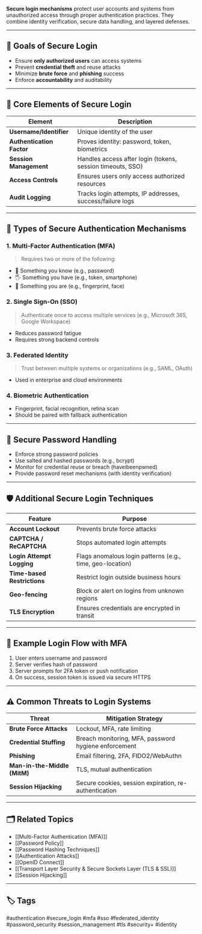 **Secure login mechanisms** protect user accounts and systems from unauthorized access through proper authentication practices. They combine identity verification, secure data handling, and layered defenses.

---

## 🎯 Goals of Secure Login

- Ensure **only authorized users** can access systems
- Prevent **credential theft** and reuse attacks
- Minimize **brute force** and **phishing** success
- Enforce **accountability** and auditability

---

## 🧩 Core Elements of Secure Login

| Element                      | Description                                                                 |
|-----------------------------|-----------------------------------------------------------------------------|
| **Username/Identifier**     | Unique identity of the user                                                |
| **Authentication Factor**   | Proves identity: password, token, biometrics                               |
| **Session Management**      | Handles access after login (tokens, session timeouts, SSO)                 |
| **Access Controls**         | Ensures users only access authorized resources                             |
| **Audit Logging**           | Tracks login attempts, IP addresses, success/failure logs                  |

---

## 🔐 Types of Secure Authentication Mechanisms

### 1. **Multi-Factor Authentication (MFA)**

> Requires two or more of the following:
- 🧠 Something you know (e.g., password)
- 🖐 Something you have (e.g., token, smartphone)
- 🧬 Something you are (e.g., fingerprint, face)

### 2. **Single Sign-On (SSO)**

> Authenticate once to access multiple services (e.g., Microsoft 365, Google Workspace)

- Reduces password fatigue
- Requires strong backend controls

### 3. **Federated Identity**

> Trust between multiple systems or organizations (e.g., SAML, OAuth)

- Used in enterprise and cloud environments

### 4. **Biometric Authentication**

- Fingerprint, facial recognition, retina scan
- Should be paired with fallback authentication

---

## 🔐 Secure Password Handling

- Enforce strong password policies
- Use salted and hashed passwords (e.g., bcrypt)
- Monitor for credential reuse or breach (haveibeenpwned)
- Provide password reset mechanisms (with identity verification)

---

## 🛡️ Additional Secure Login Techniques

| Feature                      | Purpose                                                    |
|-----------------------------|------------------------------------------------------------|
| **Account Lockout**         | Prevents brute force attacks                               |
| **CAPTCHA / ReCAPTCHA**     | Stops automated login attempts                             |
| **Login Attempt Logging**   | Flags anomalous login patterns (e.g., time, geo-location)  |
| **Time-based Restrictions** | Restrict login outside business hours                      |
| **Geo-fencing**             | Block or alert on logins from unknown regions              |
| **TLS Encryption**          | Ensures credentials are encrypted in transit               |

---

## 🧪 Example Login Flow with MFA

1. User enters username and password
2. Server verifies hash of password
3. Server prompts for 2FA token or push notification
4. On success, session token is issued via secure HTTPS

---

## ⚠️ Common Threats to Login Systems

| Threat                     | Mitigation Strategy                                        |
|----------------------------|------------------------------------------------------------|
| **Brute Force Attacks**    | Lockout, MFA, rate limiting                                |
| **Credential Stuffing**    | Breach monitoring, MFA, password hygiene enforcement       |
| **Phishing**               | Email filtering, 2FA, FIDO2/WebAuthn                       |
| **Man-in-the-Middle (MitM)** | TLS, mutual authentication                              |
| **Session Hijacking**      | Secure cookies, session expiration, re-authentication     |

---

## 🗂 Related Topics

- [[Multi-Factor Authentication (MFA)]]
- [[Password Policy]]
- [[Password Hashing Techniques]]
- [[Authentication Attacks]]
- [[OpenID Connect]]
- [[Transport Layer Security & Secure Sockets Layer (TLS & SSL)]]
- [[Session Hijacking]]

---

## 🏷 Tags

#authentication #secure_login #mfa #sso #federated_identity #password_security #session_management #tls #security+ #identity
